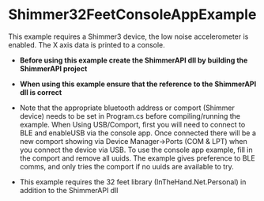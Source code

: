 # Shimmer32FeetConsoleAppExample
This example requires a Shimmer3 device, the low noise accelerometer is enabled. The X axis data is printed to a console.
- **Before using this example create the ShimmerAPI dll by building the ShimmerAPI project**

- **When using this example ensure that the reference to the ShimmerAPI dll is correct**

- Note that the appropriate bluetooth address or comport (Shimmer device) needs to be set in Program.cs before compiling/running the example. When Using USB/Comport, first you will need to connect to BLE and enableUSB via the console app. Once connected there will be a new comport showing via Device Manager->Ports (COM & LPT) when you connect the device via USB. To use the console app example, fill in the comport and remove all uuids. The example gives preference to BLE comms, and only tries the comport if no uuids are available to try.

- This example requires the 32 feet library (InTheHand.Net.Personal) in addition to the ShimmerAPI dll
